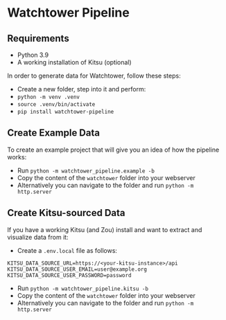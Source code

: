 # Watchtower Pipeline

## Requirements
* Python 3.9
* A working installation of Kitsu (optional)

In order to generate data for Watchtower, follow these steps:

* Create a new folder, step into it and perform:
* `python -m venv .venv`
* `source .venv/bin/activate`
* `pip install watchtower-pipeline`

## Create Example Data
To create an example project that will give you an idea of how the pipeline works:

* Run `python -m watchtower_pipeline.example -b`
* Copy the content of the `watchtower` folder into your webserver
* Alternatively you can navigate to the folder and run `python -m http.server`


## Create Kitsu-sourced Data
If you have a working Kitsu (and Zou) install and want to extract and visualize data from it:

* Create a `.env.local` file as follows:

```
KITSU_DATA_SOURCE_URL=https://<your-kitsu-instance>/api
KITSU_DATA_SOURCE_USER_EMAIL=user@example.org
KITSU_DATA_SOURCE_USER_PASSWORD=password
```

* Run `python -m watchtower_pipeline.kitsu -b`
* Copy the content of the `watchtower` folder into your webserver
* Alternatively you can navigate to the folder and run `python -m http.server`
